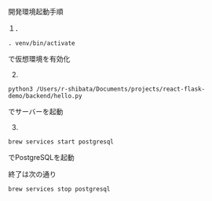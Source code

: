 開発環境起動手順

１．
```
. venv/bin/activate
```
で仮想環境を有効化

2.
```
python3 /Users/r-shibata/Documents/projects/react-flask-demo/backend/hello.py
```
でサーバーを起動

3.
```
brew services start postgresql
```
でPostgreSQLを起動

終了は次の通り
```
brew services stop postgresql
```